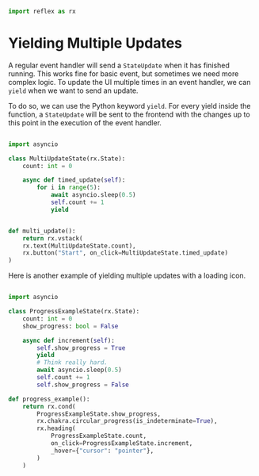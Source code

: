 ```python exec
import reflex as rx

```

# Yielding Multiple Updates

A regular event handler will send a `StateUpdate` when it has finished running. This works fine for basic event, but sometimes we need more complex logic. To update the UI multiple times in an event handler, we can `yield` when we want to send an update.

To do so, we can use the Python keyword `yield`. For every yield inside the function, a `StateUpdate` will be sent to the frontend with the changes up to this point in the execution of the event handler.

```python demo exec

import asyncio

class MultiUpdateState(rx.State):
    count: int = 0

    async def timed_update(self):
        for i in range(5):
            await asyncio.sleep(0.5)
            self.count += 1
            yield


def multi_update():
    return rx.vstack(
    rx.text(MultiUpdateState.count),
    rx.button("Start", on_click=MultiUpdateState.timed_update)
)

```

Here is another example of yielding multiple updates with a loading icon.

```python demo exec

import asyncio

class ProgressExampleState(rx.State):
    count: int = 0
    show_progress: bool = False

    async def increment(self):
        self.show_progress = True
        yield
        # Think really hard.
        await asyncio.sleep(0.5)
        self.count += 1
        self.show_progress = False

def progress_example():
    return rx.cond(
        ProgressExampleState.show_progress,
        rx.chakra.circular_progress(is_indeterminate=True),
        rx.heading(
            ProgressExampleState.count,
            on_click=ProgressExampleState.increment,
            _hover={"cursor": "pointer"},
        )
    )

```